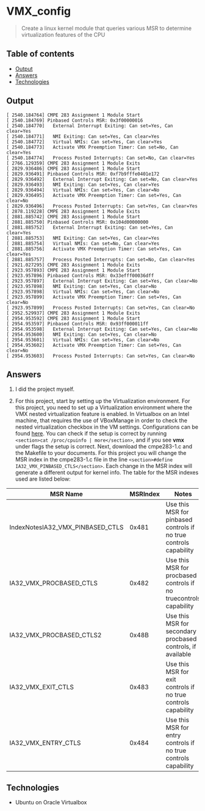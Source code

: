 # VMX_config

> Create a linux kernel module that queries various MSR to determine virtualization features of the CPU

## Table of contents
* [Output](#output)
* [Answers](#answers)
* [Technologies](#technologies)

## Output

```
[ 2540.184764] CMPE 283 Assignment 1 Module Start
[ 2540.184769] Pinbased Controls MSR: 0x3f00000016
[ 2540.184770]   External Interrupt Exiting: Can set=Yes, Can clear=Yes
[ 2540.184771]   NMI Exiting: Can set=Yes, Can clear=Yes
[ 2540.184772]   Virtual NMIs: Can set=Yes, Can clear=Yes
[ 2540.184773]   Activate VMX Preemption Timer: Can set=No, Can clear=Yes
[ 2540.184774]   Process Posted Interrupts: Can set=No, Can clear=Yes
[ 2766.129359] CMPE 283 Assignment 1 Module Exits
[ 2829.936486] CMPE 283 Assignment 1 Module Start
[ 2829.936491] Pinbased Controls MSR: 0xf7b9fffe0401e172
[ 2829.936492]   External Interrupt Exiting: Can set=No, Can clear=Yes
[ 2829.936493]   NMI Exiting: Can set=Yes, Can clear=Yes
[ 2829.936494]   Virtual NMIs: Can set=Yes, Can clear=No
[ 2829.936495]   Activate VMX Preemption Timer: Can set=Yes, Can clear=No
[ 2829.936496]   Process Posted Interrupts: Can set=Yes, Can clear=Yes
[ 2878.119228] CMPE 283 Assignment 1 Module Exits
[ 2881.885742] CMPE 283 Assignment 1 Module Start
[ 2881.885750] Pinbased Controls MSR: 0x104d00000000
[ 2881.885752]   External Interrupt Exiting: Can set=Yes, Can clear=Yes
[ 2881.885753]   NMI Exiting: Can set=Yes, Can clear=Yes
[ 2881.885754]   Virtual NMIs: Can set=No, Can clear=Yes
[ 2881.885756]   Activate VMX Preemption Timer: Can set=Yes, Can clear=Yes
[ 2881.885757]   Process Posted Interrupts: Can set=No, Can clear=Yes
[ 2921.027295] CMPE 283 Assignment 1 Module Exits
[ 2923.957893] CMPE 283 Assignment 1 Module Start
[ 2923.957896] Pinbased Controls MSR: 0x33efff00036dff
[ 2923.957897]   External Interrupt Exiting: Can set=Yes, Can clear=No
[ 2923.957898]   NMI Exiting: Can set=Yes, Can clear=No
[ 2923.957898]   Virtual NMIs: Can set=Yes, Can clear=No
[ 2923.957899]   Activate VMX Preemption Timer: Can set=Yes, Can clear=No
[ 2923.957899]   Process Posted Interrupts: Can set=Yes, Can clear=No
[ 2952.529937] CMPE 283 Assignment 1 Module Exits
[ 2954.953592] CMPE 283 Assignment 1 Module Start
[ 2954.953597] Pinbased Controls MSR: 0x93ff000011ff
[ 2954.953598]   External Interrupt Exiting: Can set=Yes, Can clear=No
[ 2954.953600]   NMI Exiting: Can set=Yes, Can clear=No
[ 2954.953601]   Virtual NMIs: Can set=Yes, Can clear=No
[ 2954.953602]   Activate VMX Preemption Timer: Can set=Yes, Can clear=No
[ 2954.953603]   Process Posted Interrupts: Can set=Yes, Can clear=No
```

## Answers

1. I did the project myself.

2. For this project, start by setting up the Virtualization environment. For this project, you need to set up a Virtualization environment where the VMX nested virtualization feature is enabled. In Virtualbox on an Intel machine, that requires the use of VBoxManage in order to check the nested virtualization checkbox in the VM settings. Configurations can be found [here](https://youtube.com/watch?v=JMT2qimlL9Q&ab_channel=DavidBombal). You can check if the setup is correct by running `<section>cat /proc/cpuinfo | more</section>`, and if you see <b>vmx</b> under flags the setup is correct. Next, download the cmpe283-1.c and the Makefile to your documents. For this project you will change the MSR index in the cmpe283-1.c file in the line `<section>#define IA32_VMX_PINBASED_CTLS</section>`. Each change in the MSR index will generate a different output for kernel info. The table for the MSR indexes used are listed below:

| MSR Name                         | MSRIndex | Notes                                                             |
|----------------------------------|----------|-------------------------------------------------------------------|
| IndexNotesIA32_VMX_PINBASED_CTLS | 0x481    | Use this MSR for pinbased controls if no true controls capability |
| IA32_VMX_PROCBASED_CTLS          | 0x482    | Use this MSR for procbased controls if no truecontrols capability |
| IA32_VMX_PROCBASED_CTLS2         | 0x48B    | Use this MSR for secondary procbased controls, if available       |
| IA32_VMX_EXIT_CTLS               | 0x483    | Use this MSR for exit controls if no true controls capability     |
| IA32_VMX_ENTRY_CTLS              | 0x484    | Use this MSR for entry controls if no true controls capability    |


## Technologies
* Ubuntu on Oracle Virtualbox

